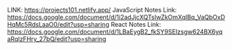 LINK: https://projects101.netlify.app/
JavaScript Notes Link: https://docs.google.com/document/d/1i2adJjcXQTsIwZkOmXqlBq_VaQbOxDHqMc5RdsLaaO0/edit?usp=sharing
React Notes Link: https://docs.google.com/document/d/1LBaEygB2_fkSY9SEIzsgw624BX6yqaRqlzFHry_27bQ/edit?usp=sharing
